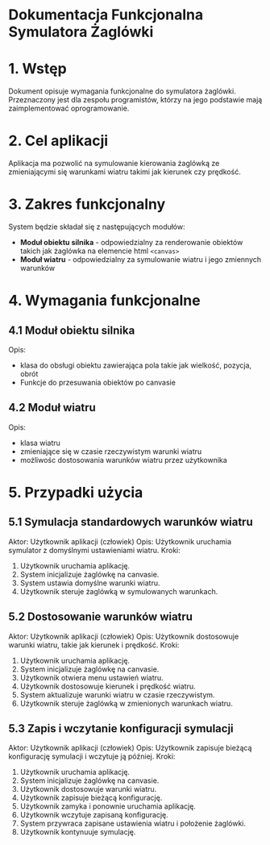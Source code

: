# Dokumentacja Funkcjonalna Symulatora Żaglówki
# 1. Wstęp
Dokument opisuje wymagania funkcjonalne do symulatora żaglówki. Przeznaczony jest dla zespołu programistów, którzy na jego podstawie mają zaimplementować oprogramowanie.
# 2. Cel aplikacji
Aplikacja ma pozwolić na symulowanie kierowania żaglówką ze zmieniającymi się warunkami wiatru takimi jak kierunek czy prędkość.
# 3. Zakres funkcjonalny
System będzie składał się z następujących modułów:
- **Moduł obiektu silnika** - odpowiedzialny za renderowanie obiektów takich jak żaglówka na elemencie html ``<canvas>``
- **Moduł wiatru** - odpowiedzialny za symulowanie wiatru i jego zmiennych warunków
# 4. Wymagania funkcjonalne
## 4.1 Moduł obiektu silnika
Opis:
- klasa do obsługi obiektu zawierająca pola takie jak wielkość, pozycja, obrót
- Funkcje do przesuwania obiektów po canvasie
## 4.2 Moduł wiatru
Opis:
- klasa wiatru
- zmieniające się w czasie rzeczywistym warunki wiatru
- możliwośc dostosowania warunków wiatru przez użytkownika
# 5. Przypadki użycia
## 5.1 Symulacja standardowych warunków wiatru
Aktor: Użytkownik aplikacji (człowiek)
Opis: Użytkownik uruchamia symulator z domyślnymi ustawieniami wiatru.
Kroki:
1. Użytkownik uruchamia aplikację.
2. System inicjalizuje żaglówkę na canvasie.
3. System ustawia domyślne warunki wiatru.
4. Użytkownik steruje żaglówką w symulowanych warunkach.
## 5.2 Dostosowanie warunków wiatru
Aktor: Użytkownik aplikacji (człowiek)
Opis: Użytkownik dostosowuje warunki wiatru, takie jak kierunek i prędkość.
Kroki:
1. Użytkownik uruchamia aplikację.
2. System inicjalizuje żaglówkę na canvasie.
3. Użytkownik otwiera menu ustawień wiatru.
4. Użytkownik dostosowuje kierunek i prędkość wiatru.
5. System aktualizuje warunki wiatru w czasie rzeczywistym.
6. Użytkownik steruje żaglówką w zmienionych warunkach wiatru.
## 5.3 Zapis i wczytanie konfiguracji symulacji
Aktor: Użytkownik aplikacji (człowiek)
Opis: Użytkownik zapisuje bieżącą konfigurację symulacji i wczytuje ją później.
Kroki:
1. Użytkownik uruchamia aplikację.
2. System inicjalizuje żaglówkę na canvasie.
3. Użytkownik dostosowuje warunki wiatru.
4. Użytkownik zapisuje bieżącą konfigurację.
5. Użytkownik zamyka i ponownie uruchamia aplikację.
6. Użytkownik wczytuje zapisaną konfigurację.
7. System przywraca zapisane ustawienia wiatru i położenie żaglówki.
8. Użytkownik kontynuuje symulację.